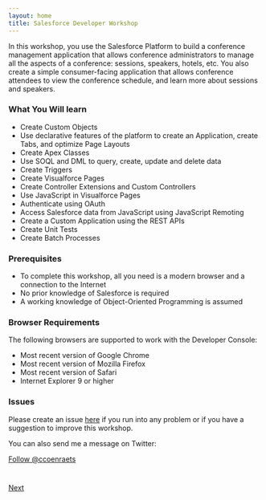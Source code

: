 ```yaml
---
layout: home
title: Salesforce Developer Workshop
---
```

In this workshop, you use the Salesforce Platform to build a conference management application that allows conference administrators to manage all the
aspects of a conference: sessions, speakers, hotels, etc. You also create a simple consumer-facing application that allows conference attendees to view the conference schedule, and learn more about sessions and speakers.

### What You Will learn

- Create Custom Objects
- Use declarative features of the platform to create an Application, create Tabs, and optimize Page Layouts
- Create Apex Classes
- Use SOQL and DML to query, create, update and delete data
- Create Triggers
- Create Visualforce Pages
- Create Controller Extensions and Custom Controllers
- Use JavaScript in Visualforce Pages
- Authenticate using OAuth
- Access Salesforce data from JavaScript using JavaScript Remoting
- Create a Custom Application using the REST APIs
- Create Unit Tests
- Create Batch Processes

### Prerequisites

- To complete this workshop, all you need is a modern browser and a connection to the Internet
- No prior knowledge of Salesforce is required
- A working knowledge of Object-Oriented Programming is assumed


### Browser Requirements

The following browsers are supported to work with the Developer Console:

  - Most recent version of Google Chrome
  - Most recent version of Mozilla Firefox
  - Most recent version of Safari
  - Internet Explorer 9 or higher

### Issues

Please create an issue [here](https://github.com/ccoenraets/salesforce-developer-workshop/issues) if you run into any problem or if you have a suggestion to improve this workshop.


You can also send me a message on Twitter:

<a href="https://twitter.com/ccoenraets" class="twitter-follow-button" data-show-count="true" data-lang="en" data-size="large">Follow @ccoenraets</a>
<script>!function(d,s,id){var js,fjs=d.getElementsByTagName(s)[0];if(!d.getElementById(id)){js=d.createElement(s);js.id=id;js.src="//platform.twitter.com/widgets.js";fjs.parentNode.insertBefore(js,fjs);}}(document,"script","twitter-wjs");</script>


<div class="row" style="margin-top:40px;">
<div class="col-sm-12">
<a href="Creating-a-Developer-Edition-Account.html" class="btn btn-default pull-right">Next <i class="glyphicon glyphicon-chevron-right"></i></a>
</div>
</div>

